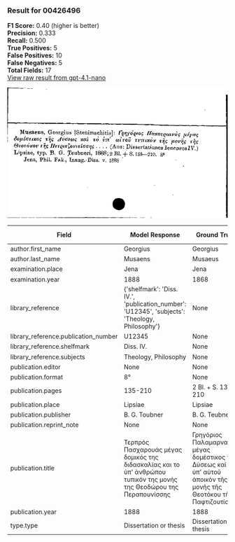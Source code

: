 ### Result for 00426496
**F1 Score:** 0.40 (higher is better)<br>**Precision:** 0.333<br>**Recall:** 0.500<br>**True Positives:** 5<br>**False Positives:** 10<br>**False Negatives:** 5<br>**Total Fields:** 17<br>[View raw result from gpt-4.1-nano](https://github.com/RISE-UNIBAS/humanities_data_benchmark/blob/main/results/2025-09-02/T0162/request_T0162_00426496.json)

<img src="https://github.com/RISE-UNIBAS/humanities_data_benchmark/blob/main/benchmarks/zettelkatalog/images/00426496.jpg?raw=true" alt="00426496" width="600px">

| Field | Model Response | Ground Truth | Fuzzy Score | Match |
|-------|----------------|--------------|-------------|-------|
| author.first_name | Georgius | Georgius | 1.000 | ✅ |
| author.last_name | Musaens | Musaeus | 0.857 | ❌ |
| examination.place | Jena | Jena | 1.000 | ✅ |
| examination.year | 1888 | 1868 | 0.000 | ❌ |
| library_reference | {'shelfmark': 'Diss. IV.', 'publication_number': 'U12345', 'subjects': 'Theology, Philosophy'} | None | 0.000 | ❌ |
| library_reference.publication_number | U12345 | None | 0.000 | ❌ |
| library_reference.shelfmark | Diss. IV. | None | 0.000 | ❌ |
| library_reference.subjects | Theology, Philosophy | None | 0.000 | ❌ |
| publication.editor | None | None | 1.000 | ✅ |
| publication.format | 8° | None | 0.000 | ❌ |
| publication.pages | 135-210 | 2 Bl. + S. 135–210 | 0.480 | ❌ |
| publication.place | Lipsiae | Lipsiae | 1.000 | ✅ |
| publication.publisher | B. G. Toubner | B. G. Teubneri | 0.889 | ❌ |
| publication.reprint_note | None | None | 1.000 | ✅ |
| publication.title | Τερπρός Πασχαρουάς μέγας δομικός της διδασκαλίας και το ὑπ' ἀνθρώπου τυπικόν της μονής της Θεοδώρου της Περαπουνίσσης | Γρηγόριος Παλαμαρναὺς μέγας δομέστικος τῆς Δύσεως καὶ τὸ ὑπ' αὐτοῦ ἀποικὸν τῆς μονῆς τῆς Θεοτόκου τῆς Παφτιζουτίσσης | 0.635 | ❌ |
| publication.year | 1888 | 1888 | 1.000 | ✅ |
| type.type | Dissertation or thesis | Dissertation or thesis | 1.000 | ✅ |
